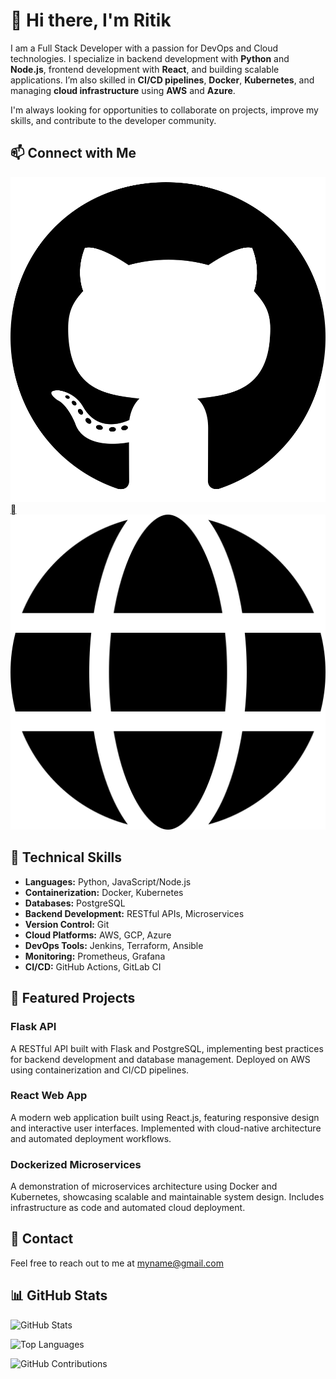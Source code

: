 # 👋 Hi there, I'm Ritik

I am a Full Stack Developer with a passion for DevOps and Cloud technologies. I specialize in backend development with **Python** and **Node.js**, frontend development with **React**, and building scalable applications. I’m also skilled in **CI/CD pipelines**, **Docker**, **Kubernetes**, and managing **cloud infrastructure** using **AWS** and **Azure**.

I'm always looking for opportunities to collaborate on projects, improve my skills, and contribute to the developer community.

## 📫 Connect with Me

[![GitHub](./assets/icons/github.svg)](https://github.com/ritikdoijod)
[](https://linkedin.com/in/ritikdoijod)
[![Portfolio](./assets/icons/globe.svg)](https://ritikdoijod.netlify.app)

## 🔧 Technical Skills

- **Languages:** Python, JavaScript/Node.js
- **Containerization:** Docker, Kubernetes
- **Databases:** PostgreSQL
- **Backend Development:** RESTful APIs, Microservices
- **Version Control:** Git
- **Cloud Platforms:** AWS, GCP, Azure
- **DevOps Tools:** Jenkins, Terraform, Ansible
- **Monitoring:** Prometheus, Grafana
- **CI/CD:** GitHub Actions, GitLab CI

## 🚀 Featured Projects

### Flask API

A RESTful API built with Flask and PostgreSQL, implementing best practices for backend development and database management. Deployed on AWS using containerization and CI/CD pipelines.

### React Web App

A modern web application built using React.js, featuring responsive design and interactive user interfaces. Implemented with cloud-native architecture and automated deployment workflows.

### Dockerized Microservices

A demonstration of microservices architecture using Docker and Kubernetes, showcasing scalable and maintainable system design. Includes infrastructure as code and automated cloud deployment.

## 📧 Contact

Feel free to reach out to me at <myname@gmail.com>

## 📊 GitHub Stats

![GitHub Stats](https://github-readme-stats.vercel.app/api?username=yourusername&show_icons=true&theme=dark)

![Top Languages](https://github-readme-stats.vercel.app/api/top-langs/?username=yourusername&layout=compact&theme=dark)

![GitHub Contributions](https://github-readme-streak-stats.herokuapp.com/?user=yourusername&theme=dark)
